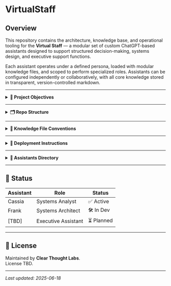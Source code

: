 # VirtualStaff

## Overview

This repository contains the architecture, knowledge base, and operational tooling for the **Virtual Staff** — a modular set of custom ChatGPT-based assistants designed to support structured decision-making, systems design, and executive support functions.

Each assistant operates under a defined persona, loaded with modular knowledge files, and scoped to perform specialized roles. Assistants can be configured independently or collaboratively, with all core knowledge stored in transparent, version-controlled markdown.

---

<details>
<summary><strong>🎯 Project Objectives</strong></summary>

- Develop scalable, reusable knowledge structures using `BK`, `TK`, `GP`, and `UT` file conventions  
- Test GitHub as a **source-of-truth** for populating custom ChatGPT instances  
- Define clear onboarding, execution, and logging behaviors  
- Support continuous expansion of a modular **virtual staff ecosystem**

</details>

---

<details>
<summary><strong>🗂️ Repo Structure</strong></summary>

```

/VirtualStaff/
├── assistants/                     # Agent-specific knowledge and tools
│   ├── Cassia/                     # Systems Analyst
│   │   ├── BK/
│   │   ├── TK/
│   │   └── UT/
│   └── Frank/                      # Systems Architect
│       ├── BK/
│       ├── TK/
│       └── UT/
│
├── knowledge/                      # Shared knowledge modules
│   ├── BK/
│   ├── TK/
│   ├── EK/
│   └── XK/
│
├── governance/                     # GP files (onboarding, taxonomy, conventions)
│   ├── GP-OnboardingProcedure-Cassia.md
│   └── GP-KnowledgeTaxonomy.md
│
└── utilities/                      # Templates, logs, checklists
└── UT-OnboardingTemplate.md

```

</details>

---

<details>
<summary><strong>📁 Knowledge File Conventions</strong></summary>

| Prefix | Scope                        | Description                                  |
|--------|------------------------------|----------------------------------------------|
| `BK`   | Base Knowledge               | Always-loaded identity, scope, protocols     |
| `TK`   | Task-Specific Knowledge      | Contextual files per assistant/project       |
| `EK`   | External Knowledge           | Uploaded or referenced source documents      |
| `XK`   | Example Knowledge            | Demonstration files, output walk-throughs    |
| `GP`   | Governance & Policy          | Onboarding logic, naming conventions, rules  |
| `UT`   | Utility Tools                | Templates, scaffolds, reusable frameworks    |

Each file follows this format:

```

\[Prefix]-\[DomainLabel]-\[DescriptiveTitle].md

```

Example:
- `BK-FunctionalScope-TaskMapAndFunctionalSpecifications.md`
- `TK-Template-RequirementsTemplate.md`

</details>

---

<details>
<summary><strong>🚀 Deployment Instructions</strong></summary>

Until runtime access to GitHub files is supported:

1. **Copy the `InitializationBlock`** from each assistant’s BK file into the **Custom GPT Instructions** field.  
2. **Export the relevant `BK`, `TK`, and `GP` files as PDFs**.  
3. **Upload PDFs** to the assistant’s Custom GPT file repository.  
4. **Follow the onboarding steps** in `GP-OnboardingProcedure-*.md`.

</details>

---

<details>
<summary><strong>🧠 Assistants Directory</strong></summary>

### Cassia – Systems Analyst
- [`BK-IdentityFramework-InitializationBlock.md`](assistants/Cassia/BK/BK-IdentityFramework-InitializationBlock.md)  
- [`BK-IdentityFramework-PersonaAndInteractionStyle.md`](assistants/Cassia/BK/BK-IdentityFramework-PersonaAndInteractionStyle.md)  
- [`BK-FunctionalScope-TaskMapAndFunctionalSpecifications.md`](assistants/Cassia/BK/BK-FunctionalScope-TaskMapAndFunctionalSpecifications.md)  
- [`BK-CommunicationGuidelines-PreferencesAndBoundaries.md`](assistants/Cassia/BK/BK-CommunicationGuidelines-PreferencesAndBoundaries.md)  
- [`BK-OperatingConstraints-MemoryPersistencePolicy.md`](assistants/Cassia/BK/BK-OperatingConstraints-MemoryPersistencePolicy.md)  
- [`BK-ExecutionProtocol-LoggingAndOutputProtocols.md`](assistants/Cassia/BK/BK-ExecutionProtocol-LoggingAndOutputProtocols.md)  
- [`TK-Template-RequirementsTemplate.md`](assistants/Cassia/TK/TK-Template-RequirementsTemplate.md)  
- [`TK-ArchitectureInput-ClethoConceptPaper.md`](assistants/Cassia/TK/TK-ArchitectureInput-ClethoConceptPaper.md)  
- [`GP-OnboardingProcedure-Cassia.md`](governance/GP-OnboardingProcedure-Cassia.md)  

### Frank – Systems Architect  
*Coming soon...*

</details>

---

## 📌 Status

| Assistant | Role             | Status     |
|-----------|------------------|------------|
| Cassia    | Systems Analyst  | ✅ Active  |
| Frank     | Systems Architect| 🛠 In Dev  |
| [TBD]     | Executive Assistant | ⏳ Planned |

---

## 📄 License

Maintained by **Clear Thought Labs**.  
License TBD.

---

*Last updated: 2025-06-18*

